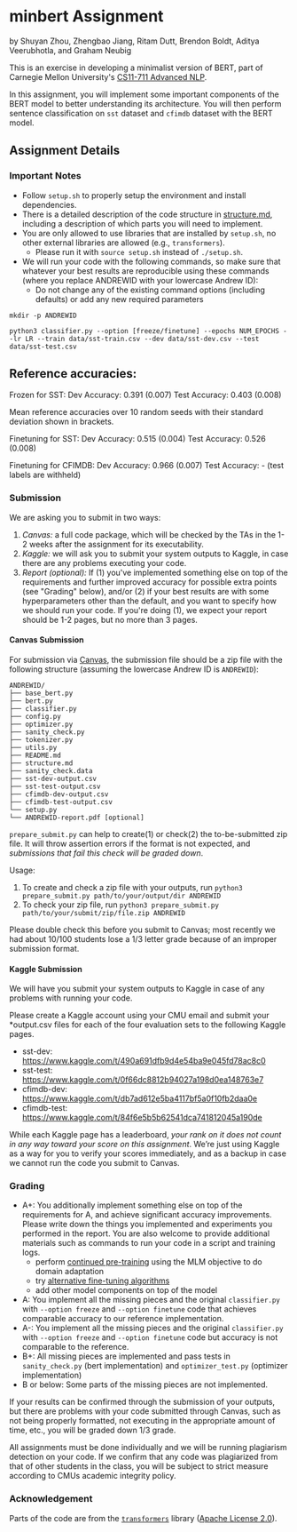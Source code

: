 # minbert Assignment
by Shuyan Zhou, Zhengbao Jiang, Ritam Dutt, Brendon Boldt, Aditya Veerubhotla, and Graham Neubig

This is an exercise in developing a minimalist version of BERT, part of Carnegie Mellon University's [CS11-711 Advanced NLP](http://phontron.com/class/anlp2021/index.html).

In this assignment, you will implement some important components of the BERT model to better understanding its architecture. 
You will then perform sentence classification on ``sst`` dataset and ``cfimdb`` dataset with the BERT model.

## Assignment Details

### Important Notes
* Follow `setup.sh` to properly setup the environment and install dependencies.
* There is a detailed description of the code structure in [structure.md](./structure.md), including a description of which parts you will need to implement.
* You are only allowed to use libraries that are installed by `setup.sh`, no other external libraries are allowed (e.g., `transformers`).
    * Please run it with `source setup.sh` instead of `./setup.sh`.
* We will run your code with the following commands, so make sure that whatever your best results are reproducible using these commands (where you replace ANDREWID with your lowercase Andrew ID):
    * Do not change any of the existing command options (including defaults) or add any new required parameters
```
mkdir -p ANDREWID

python3 classifier.py --option [freeze/finetune] --epochs NUM_EPOCHS --lr LR --train data/sst-train.csv --dev data/sst-dev.csv --test data/sst-test.csv
```
## Reference accuracies: 

Frozen for SST:
Dev Accuracy: 0.391 (0.007)
Test Accuracy: 0.403 (0.008)

Mean reference accuracies over 10 random seeds with their standard deviation shown in brackets.

Finetuning for SST:
Dev Accuracy: 0.515 (0.004)
Test Accuracy: 0.526 (0.008)

Finetuning for CFIMDB:
Dev Accuracy: 0.966 (0.007)
Test Accuracy: - (test labels are withheld)

### Submission

We are asking you to submit in two ways:
1. *Canvas:* a full code package, which will be checked by the TAs in the 1-2 weeks 
   after the assignment for its executability.
2. *Kaggle:* we will ask you to submit your system outputs to Kaggle, in case there are any problems executing your code.
3. *Report (optional):* If (1) you've implemented something else on top of the requirements and further improved accuracy for possible extra points (see "Grading" below), and/or (2) if your best results are with some hyperparameters other than the default, and you want to specify how we should run your code. If you're doing (1), we expect your report should be 1-2 pages, but no more than 3 pages. 

#### Canvas Submission

For submission via [Canvas](https://canvas.cmu.edu/),
the submission file should be a zip file with the following structure (assuming the
lowercase Andrew ID is ``ANDREWID``):
```
ANDREWID/
├── base_bert.py
├── bert.py
├── classifier.py
├── config.py
├── optimizer.py
├── sanity_check.py
├── tokenizer.py
├── utils.py
├── README.md
├── structure.md
├── sanity_check.data
├── sst-dev-output.csv 
├── sst-test-output.csv 
├── cfimdb-dev-output.csv 
├── cfimdb-test-output.csv 
└── setup.py
└── ANDREWID-report.pdf [optional]
```

`prepare_submit.py` can help to create(1) or check(2) the to-be-submitted zip file. It
will throw assertion errors if the format is not expected, and *submissions that fail
this check will be graded down*.

Usage:
1. To create and check a zip file with your outputs, run
   `python3 prepare_submit.py path/to/your/output/dir ANDREWID`
2. To check your zip file, run
   `python3 prepare_submit.py path/to/your/submit/zip/file.zip ANDREWID`

Please double check this before you submit to Canvas; most recently we had about 10/100
students lose a 1/3 letter grade because of an improper submission format.

#### Kaggle Submission

We will have you submit your system outputs to Kaggle in case of any problems with running your code.

Please create a Kaggle account using your CMU email and submit your *output.csv files for each of the four evaluation sets to the following Kaggle pages. 

* sst-dev: https://www.kaggle.com/t/490a691dfb9d4e54ba9e045fd78ac8c0
* sst-test: https://www.kaggle.com/t/0f66dc8812b94027a198d0ea148763e7
* cfimdb-dev: https://www.kaggle.com/t/db7ad612e5ba4117bf5a0f10fb2daa0e
* cfimdb-test: https://www.kaggle.com/t/84f6e5b5b62541dca741812045a190de

While each Kaggle page has a leaderboard, _your rank on it does not count in any way toward your score on this assignment_. We’re just using Kaggle as a way for you to verify your scores immediately, and as a backup in case we cannot run the code you submit to Canvas.


### Grading
* A+: You additionally implement something else on top of the requirements for A, and achieve significant accuracy improvements. Please write down the things you implemented and experiments you performed in the report. You are also welcome to provide additional materials such as commands to run your code in a script and training logs.
    * perform [continued pre-training](https://arxiv.org/abs/2004.10964) using the MLM objective to do domain adaptation
    * try [alternative fine-tuning algorithms](https://www.aclweb.org/anthology/2020.acl-main.197)
    * add other model components on top of the model
* A: You implement all the missing pieces and the original ``classifier.py`` with ``--option freeze`` and ``--option finetune`` code that achieves comparable accuracy to our reference implementation.
* A-: You implement all the missing pieces and the original ``classifier.py`` with ``--option freeze`` and ``--option finetune`` code but accuracy is not comparable to the reference.
* B+: All missing pieces are implemented and pass tests in ``sanity_check.py`` (bert implementation) and ``optimizer_test.py`` (optimizer implementation)
* B or below: Some parts of the missing pieces are not implemented.

If your results can be confirmed through the submission of your outputs, but there are problems with your
code submitted through Canvas, such as not being properly formatted, not executing in
the appropriate amount of time, etc., you will be graded down 1/3 grade.

All assignments must be done individually and we will be running plagiarism detection
on your code. If we confirm that any code was plagiarized from that of other students
in the class, you will be subject to strict measure according to CMUs academic integrity
policy.

### Acknowledgement
Parts of the code are from the [`transformers`](https://github.com/huggingface/transformers) library ([Apache License 2.0](./LICENSE)).
